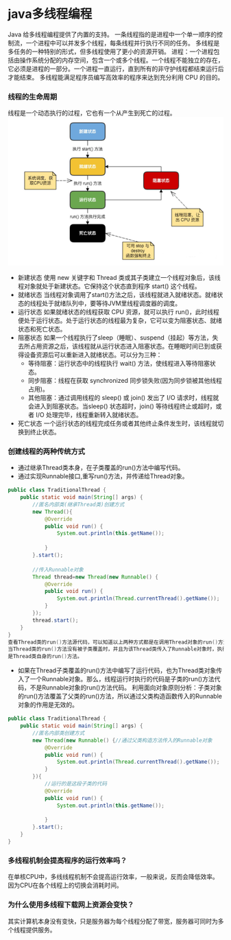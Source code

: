 # java多线程编程
Java 给多线程编程提供了内置的支持。 一条线程指的是进程中一个单一顺序的控制流，一个进程中可以并发多个线程，每条线程并行执行不同的任务。
多线程是多任务的一种特别的形式，但多线程使用了更小的资源开销。
进程：一个进程包括由操作系统分配的内存空间，包含一个或多个线程。一个线程不能独立的存在，它必须是进程的一部分。一个进程一直运行，直到所有的非守护线程都结束运行后才能结束。
多线程能满足程序员编写高效率的程序来达到充分利用 CPU 的目的。

### 线程的生命周期
线程是一个动态执行的过程，它也有一个从产生到死亡的过程。
![image](/.assets/images/1.png)
- 新建状态
使用 new 关键字和 Thread 类或其子类建立一个线程对象后，该线程对象就处于新建状态。它保持这个状态直到程序 start() 这个线程。
- 就绪状态
当线程对象调用了start()方法之后，该线程就进入就绪状态。就绪状态的线程处于就绪队列中，要等待JVM里线程调度器的调度。
- 运行状态
如果就绪状态的线程获取 CPU 资源，就可以执行 run()，此时线程便处于运行状态。处于运行状态的线程最为复杂，它可以变为阻塞状态、就绪状态和死亡状态。
- 阻塞状态
如果一个线程执行了sleep（睡眠）、suspend（挂起）等方法，失去所占用资源之后，该线程就从运行状态进入阻塞状态。在睡眠时间已到或获得设备资源后可以重新进入就绪状态。可以分为三种：
   - 等待阻塞：运行状态中的线程执行 wait() 方法，使线程进入等待阻塞状态。
   - 同步阻塞：线程在获取 synchronized 同步锁失败(因为同步锁被其他线程占用)。
   - 其他阻塞：通过调用线程的 sleep() 或 join() 发出了 I/O 请求时，线程就会进入到阻塞状态。当sleep() 状态超时，join() 等待线程终止或超时，或者 I/O 处理完毕，线程重新转入就绪状态。
- 死亡状态
一个运行状态的线程完成任务或者其他终止条件发生时，该线程就切换到终止状态。

### 创建线程的两种传统方式
- 通过继承Thread类本身，在子类覆盖的run()方法中编写代码。
- 通过实现Runnable接口,重写run()方法，并传递给Thread对象。
```java
public class TraditionalThread {
    public static void main(String[] args) {
        //匿名内部类(继承Thread类)创建方式
        new Thread(){
            @Override
            public void run() {
                System.out.println(this.getName());

            }
        }.start();

        //传入Runnable对象
        Thread thread=new Thread(new Runnable() {
            @Override
            public void run() {
                System.out.println(Thread.currentThread().getName());
            }
        });
        thread.start();
    }
}
查看Thread类的run()方法源代码，可以知道以上两种方式都是在调用Thread对象的run()方法，
当Thread类的run()方法没有被子类覆盖时，并且为该Thread类传入了Runnable对象时，执行的是Runnable对象中的run()方法；反之，执行的
是Thread类自身的run()方法。
```
- 如果在Thread子类覆盖的run()方法中编写了运行代码，也为Thread类对象传入了一个Runnable对象。那么，线程运行时执行的代码是子类的run()方法代码，不是Runnable对象的run()方法代码。
利用面向对象原则分析：子类对象的run()方法覆盖了父类的run()方法，所以通过父类构造函数传入的Runnable对象的作用是无效的。
```java
public class TraditionalThread {
    public static void main(String[] args) {
        //匿名内部类创建方式
        new Thread(new Runnable() {//通过父类构造方法传入的Runnable对象
            @Override
            public void run() {
                System.out.println(Thread.currentThread().getName());
            }
        }){
            //运行的是这段子类的代码
            @Override
            public void run() {
                System.out.println(this.getName());

            }
        }.start();
    }
}
```
### 多线程机制会提高程序的运行效率吗？
在单核CPU中，多线线程机制不会提高运行效率，一般来说，反而会降低效率。因为CPU在各个线程上的切换会消耗时间。
### 为什么使用多线程下载网上资源会变快？
其实计算机本身没有变快，只是服务器为每个线程分配了带宽，服务器可同时为多个线程提供服务。
